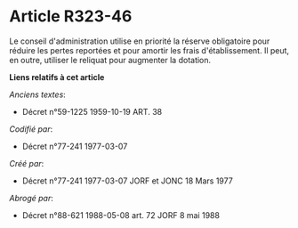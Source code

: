 # Article R323-46

Le conseil d'administration utilise en priorité la réserve obligatoire pour réduire les pertes reportées et pour amortir les
frais d'établissement. Il peut, en outre, utiliser le reliquat pour augmenter la dotation.

**Liens relatifs à cet article**

_Anciens textes_:

  - Décret n°59-1225 1959-10-19 ART. 38

_Codifié par_:

  - Décret n°77-241 1977-03-07

_Créé par_:

  - Décret n°77-241 1977-03-07 JORF et JONC 18 Mars 1977

_Abrogé par_:

  - Décret n°88-621 1988-05-08 art. 72 JORF 8 mai 1988
